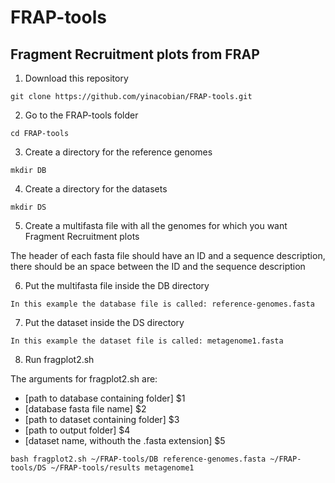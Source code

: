# FRAP-tools
## Fragment Recruitment plots from FRAP 

1. Download this repository

`git clone https://github.com/yinacobian/FRAP-tools.git`

2. Go to the FRAP-tools folder

`cd FRAP-tools`

3. Create a directory for the reference genomes

`mkdir DB`

4. Create a directory for the datasets

`mkdir DS`

5. Create a multifasta file with all the genomes for which you want Fragment Recruitment plots

  The header of each fasta file should have an ID and a sequence description, there should be an space between the ID and the sequence description
  
6. Put the multifasta file inside the DB directory
  
 `In this example the database file is called: reference-genomes.fasta`
  
7. Put the dataset inside the DS directory

`In this example the dataset file is called: metagenome1.fasta`

8. Run fragplot2.sh

The arguments for fragplot2.sh are: 

* [path to database containing folder] $1
* [database fasta file name] $2
* [path to dataset containing folder] $3
* [path to output folder] $4
* [dataset name, withouth the .fasta extension] $5

`bash fragplot2.sh ~/FRAP-tools/DB reference-genomes.fasta ~/FRAP-tools/DS ~/FRAP-tools/results metagenome1`
